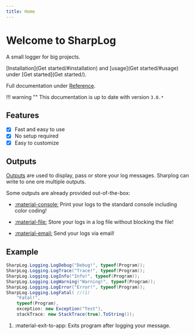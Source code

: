 ```yaml
---
title: Home
---
```


# Welcome to SharpLog

A small logger for big projects.

[Installation](Get started/#installation) and [usage](Get started/#usage) under [Get started](Get started/).

Full documentation under [Reference](/Reference/Logger/).

!!! warning ""
    This documentation is up to date with version `3.0.*`

## Features

- [x] Fast and easy to use
- [x] No setup required
- [x] Easy to customize

## Outputs

[Outputs](Output.md) are used to display, pass or store your log messages. Sharplog can write to one ore multiple outputs.

Some outputs are already provided out-of-the-box:

- [:material-console:](ConsoleOutput.md) Print your logs to the standard console including color coding!

- [:material-file:](FileOutput.md) Store your logs in a log file without blocking the file!

- [:material-email:](EmailOutput.md) Send your logs via email!

## Example

``` c#
SharpLog.Logging.LogDebug("Debug!", typeof(Program));
SharpLog.Logging.LogTrace("Trace!", typeof(Program));
SharpLog.Logging.LogInfo("Info!", typeof(Program));
SharpLog.Logging.LogWarning("Warning!", typeof(Program));
SharpLog.Logging.LogError("Error!", typeof(Program));
SharpLog.Logging.LogFatal( //(1)
    "Fatal!", 
    typeof(Program), 
    exception: new Exception("Test"), 
    stackTrace: new StackTrace(true).ToString());
```

1. :material-exit-to-app: Exits program after logging your message.

